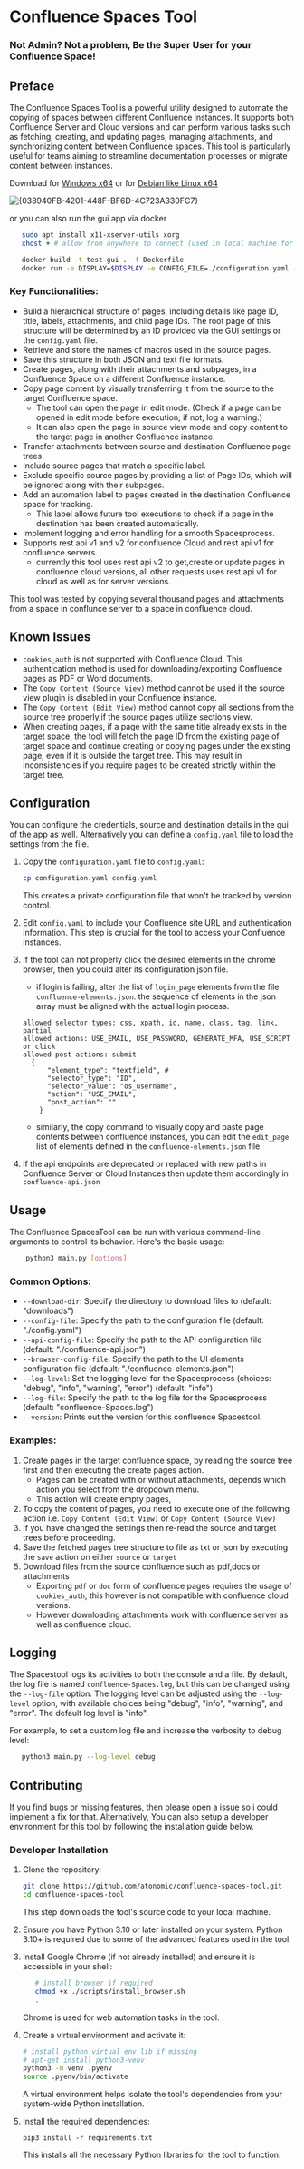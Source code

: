 # Confluence Spaces Tool 

### Not Admin? Not a problem, Be the Super User for your Confluence Space!
## Preface
The Confluence Spaces Tool is a powerful utility designed to automate the copying of spaces between different Confluence instances. It supports both Confluence Server and Cloud versions and can perform various tasks such as fetching, creating, and updating pages, managing attachments, and synchronizing content between Confluence spaces. This tool is particularly useful for teams aiming to streamline documentation processes or migrate content between instances.

Download for [Windows x64](https://github.com/atonomic/confluence-spaces-tool/releases/download/v1.0.0/spaces_tool_windows_x64.exe) or for [Debian like Linux x64](https://github.com/atonomic/confluence-spaces-tool/releases/download/v1.0.0/spaces_tool_linux_x64.exe)

![{038940FB-4201-448F-BF6D-4C723A330FC7}](https://github.com/user-attachments/assets/b8dbd9c1-6973-4149-a2da-366fed193037)


or you can also run the gui app via docker

```bash
   sudo apt install x11-xserver-utils xorg
   xhost + # allow from anywhere to connect (used in local machine for opening gui from Container)

   docker build -t test-gui . -f Dockerfile
   docker run -e DISPLAY=$DISPLAY -e CONFIG_FILE=./configuration.yaml -v ./configuration.yaml:/app/configuration.yaml -v ./downloads:/app/downloads -v /tmp/.X11-unix:/tmp/.X11-unix test-gui:latest
```

### Key Functionalities:
- Build a hierarchical structure of pages, including details like page ID, title, labels, attachments, and child page IDs. The root page of this structure will be determined by an ID provided via the GUI settings or the `config.yaml` file.
- Retrieve and store the names of macros used in the source pages.
- Save this structure in both JSON and text file formats.
- Create pages, along with their attachments and subpages, in a Confluence Space on a different Confluence instance.
- Copy page content by visually transferring it from the source to the target Confluence space.
   * The tool can open the page in edit mode. (Check if a page can be opened in edit mode before execution; if not, log a warning.)
   * It can also open the page in source view mode and copy content to the target page in another Confluence instance.
- Transfer attachments between source and destination Confluence page trees.
- Include source pages that match a specific label.
- Exclude specific source pages by providing a list of Page IDs, which will be ignored along with their subpages.
- Add an automation label to pages created in the destination Confluence space for tracking.
   - This label allows future tool executions to check if a page in the destination has been created automatically.
- Implement logging and error handling for a smooth Spacesprocess.
- Supports rest api v1 and v2 for confluence Cloud and rest api v1 for confluence servers.
   * currently this tool uses rest api v2 to get,create or update pages in confluence cloud versions, all other requests uses rest api v1 for cloud as well as for server versions.

This tool was tested by copying several thousand pages and attachments from a space in conflunce server to a space in confluence cloud. 

## Known Issues

* `cookies_auth` is not supported with Confluence Cloud. This authentication method is used for downloading/exporting Confluence pages as PDF or Word documents.
* The `Copy Content (Source View)` method cannot be used if the source view plugin is disabled in your Confluence instance.
* The `Copy Content (Edit View)` method cannot copy all sections from the source tree properly,if the source pages utilize sections view.
* When creating pages, if a page with the same title already exists in the target space, the tool will fetch the page ID from the existing page of target space and continue creating or copying pages under the existing page, even if it is outside the target tree. This may result in inconsistencies if you require pages to be created strictly within the target tree.

## Configuration

You can configure the credentials, source and destination details in the gui of the app as well. Alternatively you can define a `config.yaml` file to load the settings from the file. 

1. Copy the `configuration.yaml` file to `config.yaml`:
   ```bash
   cp configuration.yaml config.yaml
   ```
   This creates a private configuration file that won't be tracked by version control.

2. Edit `config.yaml` to include your Confluence site URL and authentication information.
   This step is crucial for the tool to access your Confluence instances.

3. If the tool can not properly click the desired elements in the chrome browser, then you could alter its configuration json file.
      * if login is failing, alter the list of `login_page` elements from the file `confluence-elements.json`. the sequence of elements in the json array must be aligned with the actual login process.
      ```
      allowed selector types: css, xpath, id, name, class, tag, link, partial
      allowed actions: USE_EMAIL, USE_PASSWORD, GENERATE_MFA, USE_SCRIPT or click
      allowed post actions: submit
        {
            "element_type": "textfield", # 
            "selector_type": "ID", 
            "selector_value": "os_username",
            "action": "USE_EMAIL", 
            "post_action": ""
          }
      ```
      * similarly, the copy command to visually copy and paste page contents between confluence instances, you can edit the `edit_page` list of elements defined in the `confluence-elements.json` file. 

4. if the api endpoints are deprecated or replaced with new paths in Confluence Server or Cloud Instances then update them accordingly in `confluence-api.json`

## Usage

The Confluence SpacesTool can be run with various command-line arguments to control its behavior. Here's the basic usage:

```bash
    python3 main.py [options]
```

### Common Options:
- `--download-dir`: Specify the directory to download files to (default: "downloads")
- `--config-file`: Specify the path to the configuration file (default: "./config.yaml")
- `--api-config-file`: Specify the path to the API configuration file (default: "./confluence-api.json")
- `--browser-config-file`: Specify the path to the UI elements configuration file (default: "./confluence-elements.json")
- `--log-level`: Set the logging level for the Spacesprocess (choices: "debug", "info", "warning", "error") (default: "info")
- `--log-file`: Specify the path to the log file for the Spacesprocess (default: "confluence-Spaces.log")
- `--version`: Prints out the version for this confluence Spacestool. 

### Examples:
1. Create pages in the target confluence space, by reading the source tree first and then executing the create pages action.
   * Pages can be created with or without attachments, depends which action you select from the dropdown menu.
   * This action will create empty pages, 
2. To copy the content of pages, you need to execute one of the following action i.e. `Copy Content (Edit View)` or `Copy Content (Source View)` 
3. If you have changed the settings then re-read the source and target trees before proceeding.
4. Save the fetched pages tree structure to file as txt or json by executing the `save` action on either `source` or `target`
5. Download files from the source confluence such as pdf,docs or attachments 
   * Exporting `pdf` or `doc` form of confluence pages requires the usage of `cookies_auth`, this however is not compatible with confluence cloud versions.
   * However downloading attachments work with confluence server as well as confluence cloud. 


## Logging

The Spacestool logs its activities to both the console and a file. By default, the log file is named `confluence-Spaces.log`, but this can be changed using the `--log-file` option. The logging level can be adjusted using the `--log-level` option, with available choices being "debug", "info", "warning", and "error". The default log level is "info".

For example, to set a custom log file and increase the verbosity to debug level:

```bash
   python3 main.py --log-level debug
```

## Contributing

If you find bugs or missing features, then please open a issue so i could implement a fix for that.
Alternatively, You can also setup a developer environment for this tool by following the installation guide below.

### Developer Installation

1. Clone the repository:
   ```bash
   git clone https://github.com/atonomic/confluence-spaces-tool.git
   cd confluence-spaces-tool
   ```
   This step downloads the tool's source code to your local machine.

2. Ensure you have Python 3.10 or later installed on your system.
   Python 3.10+ is required due to some of the advanced features used in the tool.

3. Install Google Chrome (if not already installed) and ensure it is accessible in your shell:
   ```bash
      # install browser if required
      chmod +x ./scripts/install_browser.sh
      .
   ```
   Chrome is used for web automation tasks in the tool.

4. Create a virtual environment and activate it:
   ```bash
   # install python virtual env lib if missing
   # apt-get install python3-venv
   python3 -m venv .pyenv
   source .pyenv/bin/activate
   ```
   A virtual environment helps isolate the tool's dependencies from your system-wide Python installation.

5. Install the required dependencies:
   ```
   pip3 install -r requirements.txt
   ```
   This installs all the necessary Python libraries for the tool to function.
